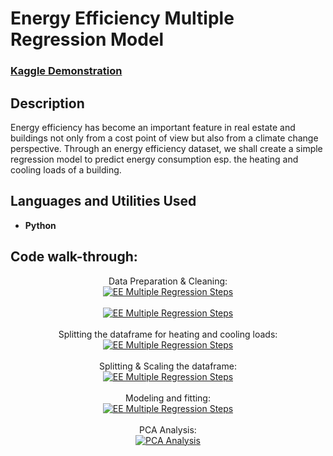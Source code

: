 # Energy Efficiency Multiple Regression Model

### [Kaggle Demonstration](https://www.kaggle.com/code/dvd1587/simple-energy-efficiency-multiple-regression-model)

<h2>Description</h2>
Energy efficiency has become an important feature in real estate and buildings not only from a cost point of view but also from a climate change perspective. Through an energy efficiency dataset, we shall create a simple regression model to predict energy consumption esp. the heating and cooling loads of a building.
<br />

<h2>Languages and Utilities Used</h2>

- <b>Python</b> 

<h2>Code walk-through:</h2>

<p align="center">
Data Preparation & Cleaning: <br/>
<a href="https://imgur.com/UCGwT4X"><img src="https://i.imgur.com/UCGwT4X.jpg" alt="EE Multiple Regression Steps" /></a>
<br />
<br />
<a href="https://imgur.com/Wlpe4dD"><img src="https://i.imgur.com/Wlpe4dD.jpg" alt="EE Multiple Regression Steps" /></a>
<br />
<br />
Splitting the dataframe for heating and cooling loads: <br/>
<a href="https://imgur.com/yfjLZXh"><img src="https://i.imgur.com/yfjLZXh.jpg" alt="EE Multiple Regression Steps" /></a>
<br />
<br />
Splitting & Scaling the dataframe: <br/>
<a href="https://imgur.com/esWr22Y"><img src="https://i.imgur.com/esWr22Y.jpg" alt="EE Multiple Regression Steps" /></a>
<br />
<br />
Modeling and fitting: <br/>
<a href="https://imgur.com/0brX9sU"><img src="https://i.imgur.com/0brX9sU.jpg" alt="EE Multiple Regression Steps" /></a>
<br />
<br />
PCA Analysis: <br/>
<a href="https://imgur.com/xQJOcDe"><img src="https://i.imgur.com/xQJOcDe.jpg" alt="PCA Analysis" /></a>
</p>

<!--
 ```diff
- text in red
+ text in green
! text in orange
# text in gray
@@ text in purple (and bold)@@
```
--!>
